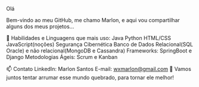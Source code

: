 Olá

Bem-vindo ao meu GitHub, me chamo Marlon, e aqui vou compartilhar alguns dos meus projetos...

🚀 Habilidades e Linguagens que mais uso:
Java
Python
HTML/CSS
JavaScript(noções)
Segurança Cibernética
Banco de Dados Relacional(SQL Oracle) e não relacional(MongoDB e Cassandra)
Frameworks: SpringBoot e Django 
Metodologias Ágeis: Scrum e Kanban


📫 Contato
LinkedIn: Marlon Santos
E-mail: wxmarlon@gmail.com
🌟  Vamos juntos tentar arrumar esse mundo quebrado, para tornar ele melhor!
